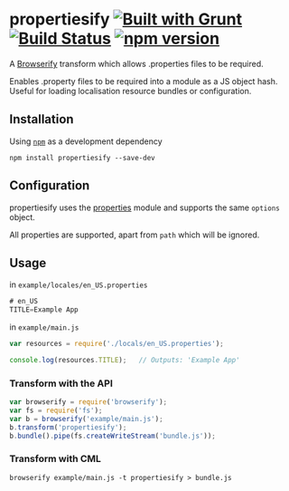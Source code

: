 propertiesify [![Built with Grunt](https://cdn.gruntjs.com/builtwith.png)](http://gruntjs.com/) [![Build Status](https://travis-ci.org/bealearts/propertiesify.svg)](https://travis-ci.org/bealearts/propertiesify) [![npm version](https://badge.fury.io/js/propertiesify.svg)](http://badge.fury.io/js/propertiesify)
=============
A [Browserify](https://github.com/substack/node-browserify) transform which allows .properties files to be required.

Enables .property files to be required into a module as a JS object hash. Useful for loading localisation resource bundles or configuration. 

## Installation
Using [`npm`](http://npmjs.org/) as a development dependency
```shell
npm install propertiesify --save-dev
```

## Configuration

propertiesify uses the [properties](https://www.npmjs.com/package/properties) module and supports the same ```options``` object.

All properties are supported, apart from ```path``` which will be ignored.

## Usage

in ```example/locales/en_US.properties```
```java
# en_US
TITLE=Example App
```

in ```example/main.js```
```js
var resources = require('./locals/en_US.properties');

console.log(resources.TITLE);	// Outputs: 'Example App'
```

### Transform with the API
```js
var browserify = require('browserify');
var fs = require('fs');
var b = browserify('example/main.js');
b.transform('propertiesify');
b.bundle().pipe(fs.createWriteStream('bundle.js'));
```
### Transform with CML

```shell
browserify example/main.js -t propertiesify > bundle.js
```

